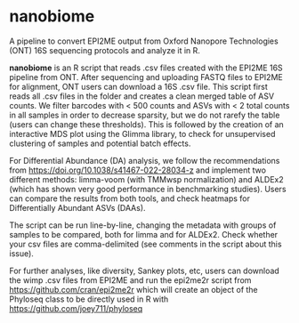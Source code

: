 # nanobiome
A pipeline to convert EPI2ME output from Oxford Nanopore Technologies (ONT) 16S sequencing protocols and analyze it in R.

**nanobiome** is an R script that reads .csv files created with the EPI2ME 16S pipeline from ONT.
After sequencing and uploading FASTQ files to EPI2ME for alignment, ONT users can download a 16S .csv file. This script first reads all .csv files in the folder and creates a clean merged table of ASV counts. We filter barcodes with < 500 counts and ASVs with < 2 total counts in all samples in order to decrease sparsity, but we do not rarefy the table (users can change these thresholds). This is followed by the creation of an interactive MDS plot using the Glimma library, to check for unsupervised clustering of samples and potential batch effects.

For Differential Abundance (DA) analysis, we follow the recommendations from https://doi.org/10.1038/s41467-022-28034-z and implement two different methods: limma-voom (with TMMwsp normalization) and ALDEx2 (which has shown very good performance in benchmarking studies).
Users can compare the results from both tools, and check heatmaps for Differentially Abundant ASVs (DAAs).

The script can be run line-by-line, changing the metadata with groups of samples to be compared, both for limma and for ALDEx2. Check whether your csv files are comma-delimited (see comments in the script about this issue). 

For further analyses, like diversity, Sankey plots, etc, users can download the wimp .csv files from EPI2ME and run the epi2me2r script from https://github.com/cran/epi2me2r which will create an object of the Phyloseq class to be directly used in R with https://github.com/joey711/phyloseq
